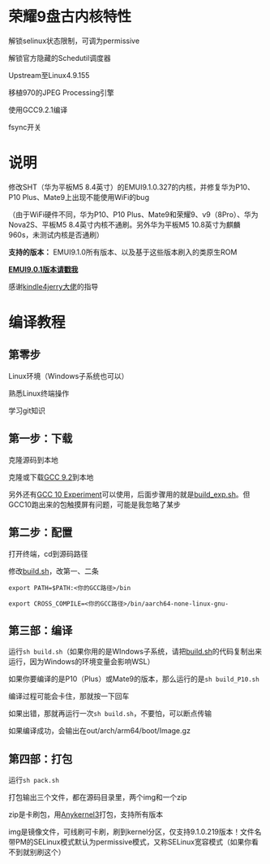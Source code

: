 荣耀9盘古内核特性
===
解锁selinux状态限制，可调为permissive

解锁官方隐藏的Schedutil调度器

Upstream至Linux4.9.155

移植970的JPEG Processing引擎

使用GCC9.2.1编译

fsync开关

说明
===
修改SHT（华为平板M5 8.4英寸）的EMUI9.1.0.327的内核，并修复华为P10、P10 Plus、Mate9上出现不能使用WiFi的bug

（由于WiFi硬件不同，华为P10、P10 Plus、Mate9和荣耀9、v9（8Pro）、华为Nova2S、平板M5 8.4英寸内核不通刷。另外华为平板M5 10.8英寸为麒麟960s，未测试内核是否通刷）

 **支持的版本：** EMUI9.1.0所有版本、以及基于这些版本刷入的类原生ROM

[ **EMUI9.0.1版本请戳我** ](http://gitee.com/maimaiguanfan/Pangu9.0)

感谢[kindle4jerry大佬](http://github.com/kindle4jerry)的指导

编译教程
===
第零步
---
Linux环境（Windows子系统也可以）

熟悉Linux终端操作

学习git知识


第一步：下载
---
克隆源码到本地

克隆或下载[GCC 9.2](http://gitee.com/maimaiguanfan/arm-gcc)到本地

另外还有[GCC 10 Experiment](http://github.com/baalajimaestro/aarch64-maestro-linux-android/tree/05022020)可以使用，后面步骤用的就是[build_exp.sh](http://gitee.com/maimaiguanfan/Pangu9.1/blob/master/build_exp.sh)。但GCC10跑出来的包触摸屏有问题，可能是我忽略了某步

第二步：配置
---
打开终端，cd到源码路径

修改[build.sh](http://gitee.com/maimaiguanfan/Pangu9.1/blob/master/build.sh)，改第一、二条

`export PATH=$PATH:<你的GCC路径>/bin`

`export CROSS_COMPILE=<你的GCC路径>/bin/aarch64-none-linux-gnu-`

第三部：编译
---
运行`sh build.sh`（如果你用的是WIndows子系统，请把[build.sh](http://gitee.com/maimaiguanfan/Pangu9.1EROFS/blob/master/build.sh)的代码复制出来运行，因为Windows的环境变量会影响WSL）

如果你要编译的是P10（Plus）或Mate9的版本，那么运行的是`sh build_P10.sh`

编译过程可能会卡住，那就按一下回车

如果出错，那就再运行一次`sh build.sh`，不要怕，可以断点传输

如果编译成功，会输出在out/arch/arm64/boot/Image.gz

第四部：打包
---
运行`sh pack.sh`

打包输出三个文件，都在源码目录里，两个img和一个zip

zip是卡刷包，用[Anykernel3](http://gitee.com/maimaiguanfan/AnyKernel3/tree/hi3660/)打包，支持所有版本

img是镜像文件，可线刷可卡刷，刷到kernel分区，仅支持9.1.0.219版本！文件名带PM的SELinux模式默认为permissive模式，又称SELinux宽容模式（如果你看不到就别刷这个）